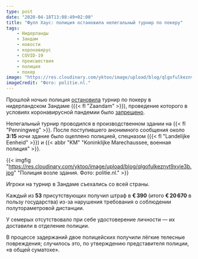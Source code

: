 ```yaml
---
type: post
date: "2020-04-18T13:08:49+02:00"
title: "Фулл Хаус: полиция остановила нелегальный турнир по покеру"
tags:
    - Нидерланды
    - Зандам
    - новости
    - коронавирус
    - COVID-19
    - происшествия
    - полиция
    - покер
image: "https://res.cloudinary.com/yktoo/image/upload/blog/qlgofulkeznvt9xvje3b.jpg"
imageCredit: "Фото: politie.nl."
---
```


Прошлой ночью полиция [остановила](https://nos.nl/artikel/2330878-politie-beeindigt-illegaal-pokertoernooi-in-zaandam.html) турнир по покеру в нидерландском Зандаме ({{< fl "Zaandam" >}}), проведение которого в условиях коронавирусной пандемии было [запрещено](0709).

Нелегальный турнир проводился в производственном здании на {{< fl "Penningweg" >}}. После поступившего анонимного сообщения около **3:15** ночи здание было оцеплено полицией, спецназом ({{< fl "Landelijke Eenheid" >}}) и {{< abbr "KM" "Koninklijke Marechaussee, военная полиция" >}}.

<!--more-->

{{< imgfig "https://res.cloudinary.com/yktoo/image/upload/blog/qlgofulkeznvt9xvje3b.jpg" "Полиция возле здания. Фото: politie.nl." >}}

Игроки на турнир в Зандаме съехались со всей страны.

Каждый из **53** присутствующих получил штраф в **€ 390** (итого **€ 20 670** в пользу государства) из-за нарушения требования о соблюдении полутораметровой дистанции.

У семерых отсутствовало при себе удостоверение личности — их доставили в отделение полиции.

В процессе задержаний двое полицейских получили лёгкие телесные повреждения; случилось это, по утверждению представителя полиции, «в общей суматохе».
